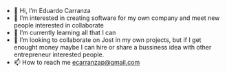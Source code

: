 - 👋 Hi, I’m Eduardo Carranza
- 👀 I’m interested in creating software for my own company and meet new people interested in collaborate
- 🌱 I’m currently learning all that I can
- 💞️ I’m looking to collaborate on Jost in my own projects, but if I get enought money maybe I can hire or share a bussiness idea with other entrepreneur interested people.
- 📫 How to reach me ecarranzap@gmail.com

<!---
ecarranzap/ecarranzap is a ✨ special ✨ repository because its `README.md` (this file) appears on your GitHub profile.
You can click the Preview link to take a look at your changes.
--->
